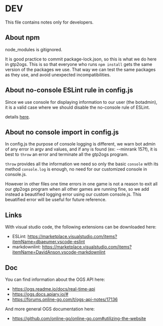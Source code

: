 # DEV

This file contains notes only for developers.

## About npm

node_modules is gitignored.

It is good practice to commit package-lock.json, so this is what we do here in gtp2ogs.
 This is so that everyone who runs `npm install` gets the same version of the packages
 we use. That way we can test the same packages as they use, and avoid unexpected
 incompatibilities.

## About no-console ESLint rule in config.js

Since we use console for displaying information to our user (the botadmin), it is a valid
case where we should disable the no-console rule of ESLint.

details [here](https://eslint.org/docs/rules/no-console#when-not-to-use-it).

## About no console import in config.js

In config.js the purpose of console logging is different, we warn bot admin of any error
in argv and values, and if any is found (ex: --minrank 157f), it is best to `throw` an error
and terminate all the gtp2ogs program.

`throw` provides all the information we need so only the basic `console` with its method
`console.log` is enough, no need for our customized console in console.js.

However in other files one time errors in one game is not a reason to exit all our gtp2ogs
program when all other games are running fine, so we add instead a beautified logging error
using our custom console.js. This beuatified error will be useful for future reference.

## Links

With visual studio code, the following extensions can be downloaded here:

- ESLint: <https://marketplace.visualstudio.com/items?itemName=dbaeumer.vscode-eslint>
- markdownlint: <https://marketplace.visualstudio.com/items?itemName=DavidAnson.vscode-markdownlint>

## Doc

You can find information about the OGS API here:

- <https://ogs.readme.io/docs/real-time-api>
- <https://ogs.docs.apiary.io/#>
- <https://forums.online-go.com/t/ogs-api-notes/17136>

And more general OGS documentation here:

- <https://github.com/online-go/online-go.com#utilizing-the-website>
